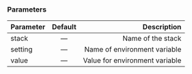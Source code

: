 


### Parameters

|		Parameter 		   |	Default		|   Description    |
|--------------------------|:--------------:| ----------------:|
|stack 					   |		—		| Name of the stack|
|setting   				   | 	—			| Name of environment variable |
|value					   | 	—			| Value for environment variable |
